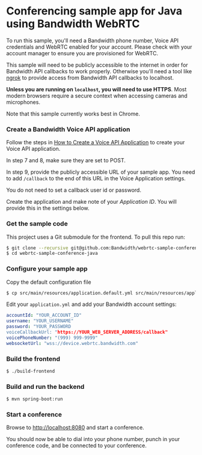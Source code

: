 # Conferencing sample app for Java using Bandwidth WebRTC

To run this sample, you'll need a Bandwidth phone number, Voice API credentials and WebRTC enabled for your account. Please check with your account manager to ensure you are provisioned for WebRTC.

This sample will need to be publicly accessible to the internet in order for Bandwidth API callbacks to work properly. Otherwise you'll need a tool like [ngrok](https://ngrok.com) to provide access from Bandwidth API callbacks to localhost.

**Unless you are running on `localhost`, you will need to use HTTPS**. Most modern browsers require a secure context when accessing cameras and microphones.

Note that this sample currently works best in Chrome.

### Create a Bandwidth Voice API application
Follow the steps in [How to Create a Voice API Application](https://support.bandwidth.com/hc/en-us/articles/360035060934-How-to-Create-a-Voice-API-Application-V2-) to create your Voice API application.

In step 7 and 8, make sure they are set to POST.

In step 9, provide the publicly accessible URL of your sample app. You need to add `/callback` to the end of this URL in the Voice Application settings.

You do not need to set a callback user id or password. 

Create the application and make note of your _Application ID_. You will provide this in the settings below.

### Get the sample code
This project uses a Git submodule for the frontend. To pull this repo run:

```bash
$ git clone --recursive git@github.com:Bandwidth/webrtc-sample-conference-java.git
$ cd webrtc-sample-conference-java
```

### Configure your sample app
Copy the default configuration file

```bash
$ cp src/main/resources/application.default.yml src/main/resources/application.yml
```

Edit your `application.yml` and add your Bandwidth account settings:

```yaml
accountId: "YOUR_ACCOUNT_ID"
username: "YOUR_USERNAME"
password: "YOUR_PASSWORD
voiceCallbackUrl: "https://YOUR_WEB_SERVER_ADDRESS/callback"
voicePhoneNumber: "(999) 999-9999"
websocketUrl: "wss://device.webrtc.bandwidth.com"
```

### Build the frontend

```bash
$ ./build-frontend
```

### Build and run the backend

```bash
$ mvn spring-boot:run
```

### Start a conference
Browse to [http://localhost:8080](http://localhost:8080) and start a conference.

You should now be able to dial into your phone number, punch in your conference code, and be connected to your conference.